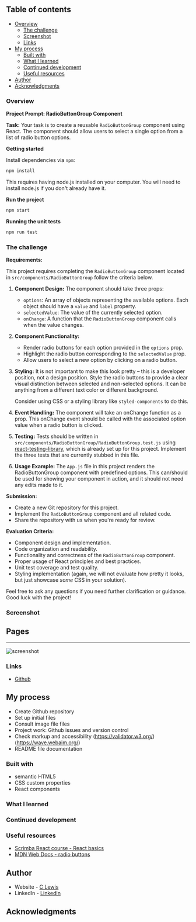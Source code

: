  ## Table of contents

- [Overview](#overview)
  - [The challenge](#the-challenge)
  - [Screenshot](#screenshot)
  - [Links](#links)
- [My process](#my-process)
  - [Built with](#built-with)
  - [What I learned](#what-i-learned)
  - [Continued development](#continued-development)
  - [Useful resources](#useful-resources)
- [Author](#author)
- [Acknowledgments](#acknowledgments)


### Overview

**Project Prompt: RadioButtonGroup Component**

**Task:**
Your task is to create a reusable `RadioButtonGroup` component using React. The component should allow users to select a single option from a list of radio button options.

**Getting started**

Install dependencies via `npm`:
```sh
npm install
```
This requires having node.js installed on your computer. You will need to install node.js if you don't already have it.

**Run the project**
```sh
npm start
```

**Running the unit tests**

```sh
npm run test
```
### The challenge

**Requirements:**

This project requires completing the `RadioButtonGroup` component located in `src/components/RadioButtonGroup` follow the criteria below.

1. **Component Design:**
   The component should take three props:
   - `options`: An array of objects representing the available options. Each object should have a `value` and `label` property.
   - `selectedValue`: The value of the currently selected option.
   - `onChange`: A function that the `RadioButtonGroup` component calls when the value changes.

2. **Component Functionality:**
   - Render radio buttons for each option provided in the `options` prop.
   - Highlight the radio button corresponding to the `selectedValue` prop.
   - Allow users to select a new option by clicking on a radio button.

3. **Styling:**
   It is not important to make this look pretty – this is a developer position, not a design position. Style the radio buttons to provide a clear visual distinction between selected and non-selected options. It can be anything from a different text color or different background.

   Consider using CSS or a styling library like `styled-components` to do this.

4. **Event Handling:**
   The component will take an onChange function as a prop. This onChange event should be called with the associated option value when a radio button is clicked.

5. **Testing:**
   Tests should be written in `src/components/RadioButtonGroup/RadioButtonGroup.test.js` using [react-testing-library](https://testing-library.com/docs/react-testing-library/intro/), which is already set up for this project. Implement the three tests that are currently stubbed in this file.

6. **Usage Example:**
   The `App.js` file in this project renders the RadioButtonGroup component with predefined options. This can/should be used for showing your component in action, and it should not need any edits made to it.

**Submission:**
- Create a new Git repository for this project.
- Implement the `RadioButtonGroup` component and all related code.
- Share the repository with us when you're ready for review.

**Evaluation Criteria:**
- Component design and implementation.
- Code organization and readability.
- Functionality and correctness of the `RadioButtonGroup` component.
- Proper usage of React principles and best practices.
- Unit test coverage and test quality.
- Styling implementation (again, we will not evaluate how pretty it looks, but just showcase _some_ CSS in your solution).

Feel free to ask any questions if you need further clarification or guidance. Good luck with the project!

### Screenshot

<h2>Pages</h2>
<hr>

![screenshot](#)

### Links

- [Github](#)

## My process

- Create Github repository
- Set up initial files
- Consult image file files
- Project work: Github issues and version control
- Check markup and accessibility
(https://validator.w3.org/)
(https://wave.webaim.org/)
- README file documentation

### Built with

- semantic HTML5
- CSS custom properties
- React components

### What I learned


### Continued development


### Useful resources

- [Scrimba React course - React basics](#)
- [MDN Web Docs - radio buttons](https://developer.mozilla.org/en-US/docs/Web/HTML/Element/input/radio)


## Author

- Website - [C Lewis](https://www.clewisdev.com)
- LinkedIn - [LinkedIn](https://www.linkedin.com/in/clewisdev/)


## Acknowledgments





